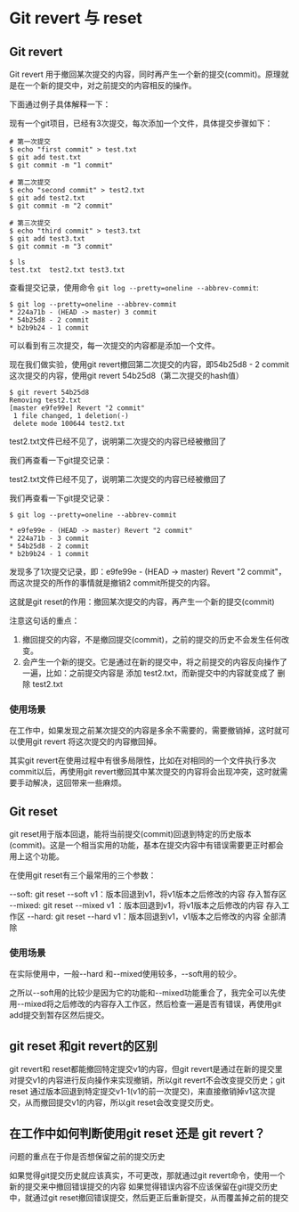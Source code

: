 # Git revert 与 reset

## Git revert 
Git revert 用于撤回某次提交的内容，同时再产生一个新的提交(commit)。原理就是在一个新的提交中，对之前提交的内容相反的操作。

下面通过例子具体解释一下：

现有一个git项目，已经有3次提交，每次添加一个文件，具体提交步骤如下：

```shell
# 第一次提交
$ echo "first commit" > test.txt
$ git add test.txt
$ git commit -m "1 commit" 

# 第二次提交
$ echo "second commit" > test2.txt
$ git add test2.txt
$ git commit -m "2 commit"

# 第三次提交
$ echo "third commit" > test3.txt
$ git add test3.txt
$ git commit -m "3 commit"

$ ls
test.txt  test2.txt test3.txt
```

查看提交记录，使用命令 `git log --pretty=oneline --abbrev-commit`:

```shell
$ git log --pretty=oneline --abbrev-commit
* 224a71b - (HEAD -> master) 3 commit
* 54b25d8 - 2 commit
* b2b9b24 - 1 commit
```

可以看到有三次提交，每一次提交的内容都是添加一个文件。

现在我们做实验，使用git revert撤回第二次提交的内容，即54b25d8 - 2 commit这次提交的内容，使用git revert 54b25d8（第二次提交的hash值）

```shell
$ git revert 54b25d8
Removing test2.txt
[master e9fe99e] Revert "2 commit"
 1 file changed, 1 deletion(-)
 delete mode 100644 test2.txt
```

test2.txt文件已经不见了，说明第二次提交的内容已经被撤回了

我们再查看一下git提交记录：

test2.txt文件已经不见了，说明第二次提交的内容已经被撤回了

我们再查看一下git提交记录：

```shell
$ git log --pretty=oneline --abbrev-commit

* e9fe99e - (HEAD -> master) Revert "2 commit"
* 224a71b - 3 commit
* 54b25d8 - 2 commit
* b2b9b24 - 1 commit
```
发现多了1次提交记录，即：e9fe99e - (HEAD -> master) Revert "2 commit"， 而这次提交的所作的事情就是撤销2 commit所提交的内容。

这就是git reset的作用：撤回某次提交的内容，再产生一个新的提交(commit)

注意这句话的重点：

1. 撤回提交的内容，不是撤回提交(commit)，之前的提交的历史不会发生任何改变。
2. 会产生一个新的提交。它是通过在新的提交中，将之前提交的内容反向操作了一遍，比如：之前提交内容是 添加 test2.txt，而新提交中的内容就变成了 删除 test2.txt

### 使用场景

在工作中，如果发现之前某次提交的内容是多余不需要的，需要撤销掉，这时就可以使用git revert 将这次提交的内容撤回掉。

其实git revert在使用过程中有很多局限性，比如在对相同的一个文件执行多次commit以后，再使用git revert撤回其中某次提交的内容将会出现冲突，这时就需要手动解决，这回带来一些麻烦。

## Git reset

git reset用于版本回退，能将当前提交(commit)回退到特定的历史版本(commit)。这是一个相当实用的功能，基本在提交内容中有错误需要更正时都会用上这个功能。

在使用git reset有三个最常用的三个参数：

--soft: git reset --soft v1：版本回退到v1，将v1版本之后修改的内容 存入暂存区
--mixed: git reset --mixed v1 ：版本回退到v1，将v1版本之后修改的内容 存入工作区
--hard: git reset --hard v1：版本回退到v1，v1版本之后修改的内容 全部清除

### 使用场景

在实际使用中，一般--hard 和--mixed使用较多，--soft用的较少。

之所以--soft用的比较少是因为它的功能和--mixed功能重合了，我完全可以先使用--mixed将之后修改的内容存入工作区，然后检查一遍是否有错误，再使用git add提交到暂存区然后提交。

## git reset 和git revert的区别
git revert和 reset都能撤回特定提交v1的内容，但git revert是通过在新的提交里对提交v1的内容进行反向操作来实现撤销，所以git revert不会改变提交历史；git reset 通过版本回退到特定提交v1-1(v1的前一次提交)，来直接撤销掉v1这次提交，从而撤回提交v1的内容，所以git reset会改变提交历史。

## 在工作中如何判断使用git reset 还是 git revert？
问题的重点在于你是否想保留之前的提交历史

如果觉得git提交历史就应该真实，不可更改，那就通过git revert命令，使用一个新的提交来中撤回错误提交的内容
如果觉得错误内容不应该保留在git提交历史中，就通过git reset撤回错误提交，然后更正后重新提交，从而覆盖掉之前的提交
